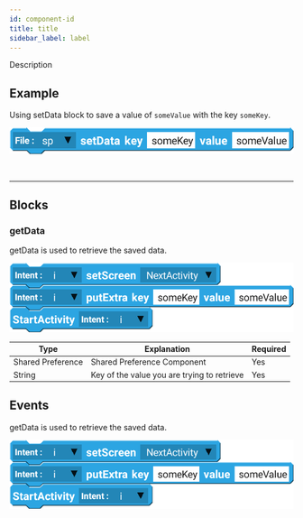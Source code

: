 ```yaml
---
id: component-id
title: title
sidebar_label: label
---
```


Description

## Example

Using setData block to save a value of `someValue` with the key `someKey`.

![example](assets/sharedpreference/example.png)

<br/>

--------------------

## Blocks

### getData

getData is used to retrieve the saved data.

![example](assets/intent/example.png)

| Type              | Explanation                                 | Required |
| ----------------- | ------------------------------------------- | -------- |
| Shared Preference | Shared Preference Component                 | Yes      |
| String            | Key of the value you are trying to retrieve | Yes      |

## Events

getData is used to retrieve the saved data.

![example](assets/intent/example.png)